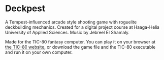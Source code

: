 # Deckpest
A Tempest-influenced arcade style shooting game with roguelite deckbuilding mechanics. Created for a digital project course at Haaga-Helia University of Applied Sciences. Music by Jebreel El Shamaly.

Made for the TIC-80 fantasy computer. You can play it on your browser at [the TIC-80 website](https://tic80.com/play?cart=2447), or download the game file and the TIC-80 executable and run it on your own computer.
